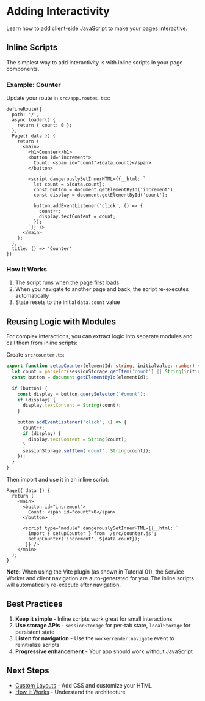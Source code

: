 # Adding Interactivity

Learn how to add client-side JavaScript to make your pages interactive.

## Inline Scripts

The simplest way to add interactivity is with inline scripts in your page components.

### Example: Counter

Update your route in `src/app.routes.tsx`:

```tsx
defineRoute({
  path: '/',
  async loader() {
    return { count: 0 };
  },
  Page({ data }) {
    return (
      <main>
        <h1>Counter</h1>
        <button id="increment">
          Count: <span id="count">{data.count}</span>
        </button>

        <script dangerouslySetInnerHTML={{__html: `
          let count = ${data.count};
          const button = document.getElementById('increment');
          const display = document.getElementById('count');

          button.addEventListener('click', () => {
            count++;
            display.textContent = count;
          });
        `}} />
      </main>
    );
  },
  title: () => 'Counter'
})
```

### How It Works

1. The script runs when the page first loads
2. When you navigate to another page and back, the script re-executes automatically
3. State resets to the initial `data.count` value

## Reusing Logic with Modules

For complex interactions, you can extract logic into separate modules and call them from inline scripts:

Create `src/counter.ts`:

```ts
export function setupCounter(elementId: string, initialValue: number) {
  let count = parseInt(sessionStorage.getItem('count') || String(initialValue));
  const button = document.getElementById(elementId);

  if (button) {
    const display = button.querySelector('#count');
    if (display) {
      display.textContent = String(count);
    }

    button.addEventListener('click', () => {
      count++;
      if (display) {
        display.textContent = String(count);
      }
      sessionStorage.setItem('count', String(count));
    });
  }
}
```

Then import and use it in an inline script:

```tsx
Page({ data }) {
  return (
    <main>
      <button id="increment">
        Count: <span id="count">0</span>
      </button>

      <script type="module" dangerouslySetInnerHTML={{__html: `
        import { setupCounter } from '/src/counter.js';
        setupCounter('increment', ${data.count});
      `}} />
    </main>
  );
}
```

**Note:** When using the Vite plugin (as shown in Tutorial 01), the Service Worker and client navigation are auto-generated for you. The inline scripts will automatically re-execute after navigation.

## Best Practices

1. **Keep it simple** - Inline scripts work great for small interactions
2. **Use storage APIs** - `sessionStorage` for per-tab state, `localStorage` for persistent state
3. **Listen for navigation** - Use the `workerrender:navigate` event to reinitialize scripts
4. **Progressive enhancement** - Your app should work without JavaScript

## Next Steps

- [Custom Layouts](./03-custom-layouts.md) - Add CSS and customize your HTML
- [How It Works](../HOW_IT_WORKS.md) - Understand the architecture
